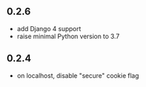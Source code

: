 0.2.6
-----

- add Django 4 support
- raise minimal Python version to 3.7

0.2.4
-----

- on localhost, disable "secure" cookie flag


